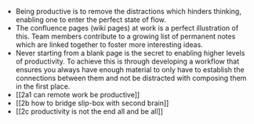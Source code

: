- Being productive is to remove the distractions which hinders thinking, enabling one to enter the perfect state of flow.
- The confluence pages (wiki pages) at work is a perfect illustration of this. Team members contribute to a growing list of permanent notes which are linked together to foster more interesting ideas.
- Never starting from a blank page is the secret to enabling higher levels of productivity. To achieve this is through developing a workflow that ensures you always have enough material to only have to establish the connections between them and not be distracted with composing them in the first place.
- [[2a1 can remote work be productive]]
- [[2b how to bridge slip-box with second brain]]
- [[2c productivity is not the end all and be all]]
